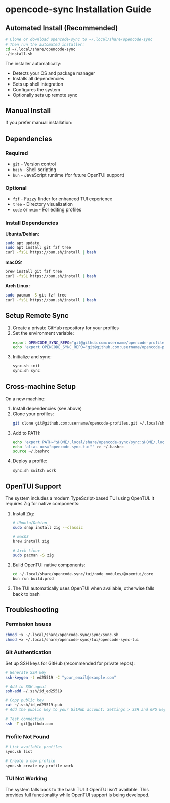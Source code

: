 # opencode-sync Installation Guide

## Automated Install (Recommended)

```bash
# Clone or download opencode-sync to ~/.local/share/opencode-sync
# Then run the automated installer:
cd ~/.local/share/opencode-sync
./install.sh
```

The installer automatically:
- Detects your OS and package manager
- Installs all dependencies
- Sets up shell integration
- Configures the system
- Optionally sets up remote sync

## Manual Install

If you prefer manual installation:

## Dependencies

### Required
- `git` - Version control
- `bash` - Shell scripting
- `bun` - JavaScript runtime (for future OpenTUI support)

### Optional
- `fzf` - Fuzzy finder for enhanced TUI experience
- `tree` - Directory visualization
- `code` or `nvim` - For editing profiles

### Install Dependencies

**Ubuntu/Debian:**
```bash
sudo apt update
sudo apt install git fzf tree
curl -fsSL https://bun.sh/install | bash
```

**macOS:**
```bash
brew install git fzf tree
curl -fsSL https://bun.sh/install | bash
```

**Arch Linux:**
```bash
sudo pacman -S git fzf tree
curl -fsSL https://bun.sh/install | bash
```

## Setup Remote Sync

1. Create a private GitHub repository for your profiles
2. Set the environment variable:
   ```bash
   export OPENCODE_SYNC_REPO="git@github.com:username/opencode-profiles.git"
   echo 'export OPENCODE_SYNC_REPO="git@github.com:username/opencode-profiles.git"' >> ~/.bashrc
   ```
3. Initialize and sync:
   ```bash
   sync.sh init
   sync.sh sync
   ```

## Cross-machine Setup

On a new machine:

1. Install dependencies (see above)
2. Clone your profiles:
   ```bash
   git clone git@github.com:username/opencode-profiles.git ~/.local/share/opencode-sync
   ```
3. Add to PATH:
   ```bash
   echo 'export PATH="$HOME/.local/share/opencode-sync/sync:$HOME/.local/share/opencode-sync/tui:$PATH"' >> ~/.bashrc
   echo 'alias ocs="opencode-sync-tui"' >> ~/.bashrc
   source ~/.bashrc
   ```
4. Deploy a profile:
   ```bash
   sync.sh switch work
   ```

## OpenTUI Support

The system includes a modern TypeScript-based TUI using OpenTUI. It requires Zig for native components:

1. Install Zig:
   ```bash
   # Ubuntu/Debian
   sudo snap install zig --classic
   
   # macOS
   brew install zig
   
   # Arch Linux
   sudo pacman -S zig
   ```

2. Build OpenTUI native components:
   ```bash
   cd ~/.local/share/opencode-sync/tui/node_modules/@opentui/core
   bun run build:prod
   ```

3. The TUI automatically uses OpenTUI when available, otherwise falls back to bash

## Troubleshooting

### Permission Issues
```bash
chmod +x ~/.local/share/opencode-sync/sync/sync.sh
chmod +x ~/.local/share/opencode-sync/tui/opencode-sync-tui
```

### Git Authentication
Set up SSH keys for GitHub (recommended for private repos):
```bash
# Generate SSH key
ssh-keygen -t ed25519 -C "your_email@example.com"

# Add to SSH agent
ssh-add ~/.ssh/id_ed25519

# Copy public key
cat ~/.ssh/id_ed25519.pub
# Add the public key to your GitHub account: Settings > SSH and GPG keys

# Test connection
ssh -T git@github.com
```

### Profile Not Found
```bash
# List available profiles
sync.sh list

# Create a new profile
sync.sh create my-profile work
```

### TUI Not Working
The system falls back to the bash TUI if OpenTUI isn't available. This provides full functionality while OpenTUI support is being developed.